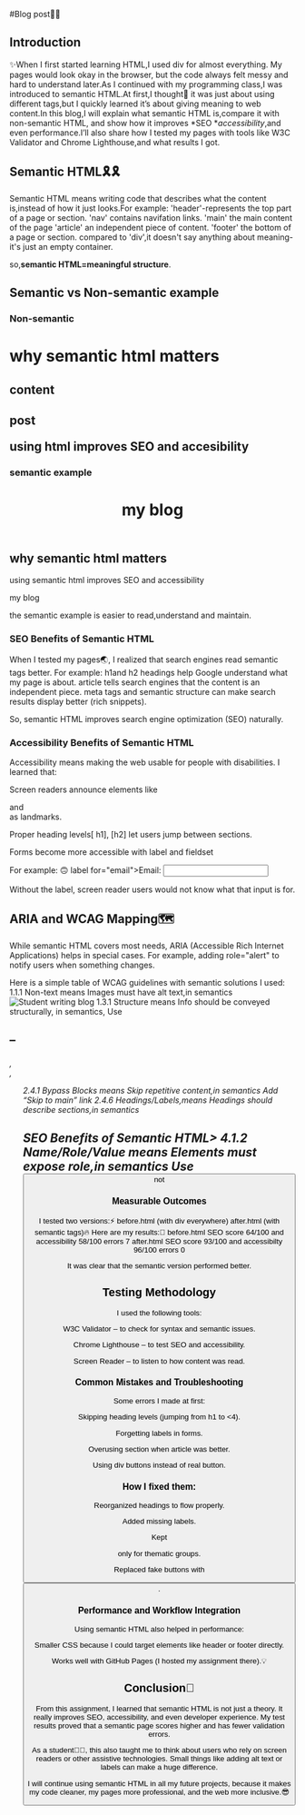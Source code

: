 #Blog post🔎💡
## Introduction 
✨When I first started learning HTML,I used div for almost everything. My pages would look okay in the browser, but the code always felt messy and hard to understand later.As I continued with my programming class,I was introduced to semantic HTML.At first,I thought🤔 it was just about using different tags,but I quickly learned it’s about giving
meaning to web content.In this blog,I will explain what semantic HTML is,compare it with non-semantic HTML, and show how it improves *SEO **accessibility*,and even performance.I’ll also share how I tested my pages with tools like W3C Validator and Chrome Lighthouse,and what results I got.
## Semantic HTML🎗🎗
Semantic HTML means writing code that describes what the content is,instead of how it just looks.For example:
'header'-represents the top part of a page or section.
'nav' contains navifation links.
'main' the main content of the page
'article' an independent piece of content.
'footer' the bottom of a page or section.
compared to 'div',it doesn't say anything about meaning-it's just an empty container.

so,**semantic HTML=meaningful structure**.

## Semantic vs Non-semantic example
### Non-semantic
<!DOCTYPE HTML>
<html>
<head>
<title>registration</title>
</head>
<body><h1>why semantic html matters</h1>
<h2>content</>
<h2>post</>
<p>using html improves SEO and accesibility<br></>
<!--header-->

### semantic example
<header>
<h1>my blog</h1>
</header>
<main>
<article>
<h2>why semantic html matters</h2>
<p>using semantic html improves SEO and accessibility</p>
</article>
</main>
<footer>
<p>my blog</p>
</footer>

the semantic example is easier to read,understand and maintain.

### SEO Benefits of Semantic HTML
When I tested my pages🌏, I realized that search engines read semantic tags better. For example:
h1and h2 headings help Google understand what my page is about.
article tells search engines that the content is an independent piece.
meta tags and semantic structure can make search results display better (rich snippets).
  
So, semantic HTML improves search engine optimization (SEO) naturally.

### Accessibility Benefits of Semantic HTML

Accessibility means making the web usable for people with disabilities. I learned that:

Screen readers announce elements like <nav> and <footer> as landmarks.

Proper heading levels[ h1], [h2] let users jump between sections.

Forms become more accessible with label and fieldset

For example:
🙃
label for="email">Email:</label>
<input type="email" id="email" name="email">

Without the label, screen reader users would not know what that input is for.


## ARIA and WCAG Mapping🗺

While semantic HTML covers most needs, ARIA (Accessible Rich Internet Applications) helps in special cases. For example, adding role="alert" to notify users when something changes.

Here is a simple table of WCAG guidelines with semantic solutions I used:
1.1.1 Non-text  means	Images must have alt text,in semantics <img src="..." alt="Student writing blog">
1.3.1 Structure	means Info should be conveyed structurally, in semantics,	Use <h1>–<h6>, <section>, <ul>
2.4.1 Bypass Blocks means	Skip repetitive content,in semantics	Add “Skip to main” link
2.4.6 Headings/Labels,means	Headings should describe sections,in semantics	<h2>SEO Benefits of Semantic HTML>
4.1.2 Name/Role/Value means	Elements must expose role,in semantics	Use <button> not <div>

### Measurable Outcomes 
I tested two versions:⚡
before.html (with div everywhere)
after.html (with semantic tags)🔥
Here are my results:🌊
before.html SEO score	64/100 and accessibility 	58/100	errors 7
after.html	SEO score 93/100 and accessibilty	  96/100	errors 0

It was clear that the semantic version performed better.

## Testing Methodology

I used the following tools:

W3C Validator – to check for syntax and semantic issues.

Chrome Lighthouse – to test SEO and accessibility.

Screen Reader  – to listen to how content was read.

### Common Mistakes and Troubleshooting

Some errors I made at first:

Skipping heading levels (jumping from h1 to <4).

Forgetting labels in forms.

Overusing section when article was better.

Using div buttons instead of real button.

### How I fixed them:

Reorganized headings to flow properly.

Added missing labels.

Kept <section> only for thematic groups.

Replaced fake buttons with <button>.



### Performance and Workflow Integration

Using semantic HTML also helped in performance:

Smaller CSS because I could target elements like header or footer directly.

Works well with GitHub Pages (I hosted my assignment there).💡


## Conclusion🧭

From this assignment, I learned that semantic HTML is not just a theory. It really improves SEO, accessibility, and even developer experience. My test results proved that a semantic page scores higher and has fewer validation errors.

As a student👩‍🦱, this also taught me to think about users who rely on screen readers or other assistive technologies. Small things like adding alt text or labels can make a huge difference.

I will continue using semantic HTML in all my future projects, because it makes my code cleaner, my pages more professional, and the web more inclusive.😎




